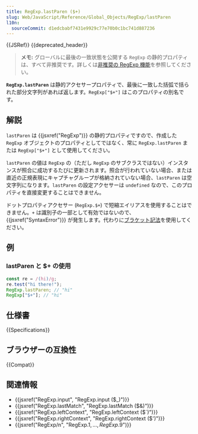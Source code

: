 ```yaml
---
title: RegExp.lastParen ($+)
slug: Web/JavaScript/Reference/Global_Objects/RegExp/lastParen
l10n:
  sourceCommit: d1edcbabf7431e9929c77e70b0c1bc741d887236
---
```


{{JSRef}} {{deprecated_header}}

> **メモ:** グローバルに最後の一致状態を公開する `RegExp` の静的プロパティは、すべて非推奨です。詳しくは[非推奨の RegExp 機能](/ja/docs/Web/JavaScript/Reference/Deprecated_and_obsolete_features#regexp)を参照してください。

**`RegExp.lastParen`** は静的アクセサープロパティで、最後に一致した括弧で括られた部分文字列があれば返します。`RegExp["$+"]` はこのプロパティの別名です。

## 解説

`lastParen` は {{jsxref("RegExp")}} の静的プロパティですので、作成した `RegExp` オブジェクトのプロパティとしてではなく、常に `RegExp.lastParen` または `RegExp["$+"]` として使用してください。

`lastParen` の値は `RegExp` の（ただし `RegExp` のサブクラスではない）インスタンスが照合に成功するたびに更新されます。照合が行われていない場合、または直近の正規表現にキャプチャグループが格納されていない場合、`lastParen` は空文字列になります。`lastParen` の設定アクセサーは `undefined` なので、このプロパティを直接変更することはできません。

ドットプロパティアクセサー (`RegExp.$+`) で短縮エイリアスを使用することはできません。`+` は識別子の一部として有効ではないので、{{jsxref("SyntaxError")}} が発生します。代わりに[ブラケット記法](/ja/docs/Web/JavaScript/Reference/Operators/Property_accessors)を使用してください。

## 例

### lastParen と $+ の使用

```js
const re = /(hi)/g;
re.test("hi there!");
RegExp.lastParen; // "hi"
RegExp["$+"]; // "hi"
```

## 仕様書

{{Specifications}}

## ブラウザーの互換性

{{Compat}}

## 関連情報

- {{jsxref("RegExp.input", "RegExp.input ($_)")}}
- {{jsxref("RegExp.lastMatch", "RegExp.lastMatch ($&amp;)")}}
- {{jsxref("RegExp.leftContext", "RegExp.leftContext ($`)")}}
- {{jsxref("RegExp.rightContext", "RegExp.rightContext ($')")}}
- {{jsxref("RegExp/n", "RegExp.$1, …, RegExp.$9")}}
